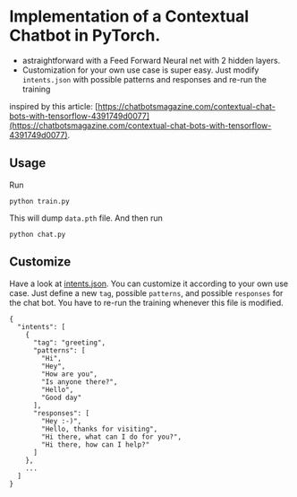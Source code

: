 # Implementation of a Contextual Chatbot in PyTorch.  

- astraightforward with a Feed Forward Neural net with 2 hidden layers.
- Customization for your own use case is super easy. Just modify `intents.json` with possible patterns and responses and re-run the training 

inspired by this article: [https://chatbotsmagazine.com/contextual-chat-bots-with-tensorflow-4391749d0077](https://chatbotsmagazine.com/contextual-chat-bots-with-tensorflow-4391749d0077).


## Usage
Run
```console
python train.py
```
This will dump `data.pth` file. And then run
```console
python chat.py
```

## Customize
Have a look at [intents.json](intents.json). You can customize it according to your own use case. Just define a new `tag`, possible `patterns`, and possible `responses` for the chat bot. You have to re-run the training whenever this file is modified.
```console
{
  "intents": [
    {
      "tag": "greeting",
      "patterns": [
        "Hi",
        "Hey",
        "How are you",
        "Is anyone there?",
        "Hello",
        "Good day"
      ],
      "responses": [
        "Hey :-)",
        "Hello, thanks for visiting",
        "Hi there, what can I do for you?",
        "Hi there, how can I help?"
      ]
    },
    ...
  ]
}
```
